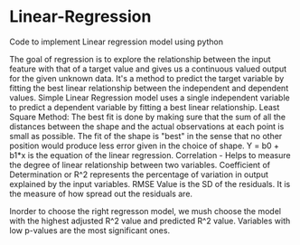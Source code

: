 # Linear-Regression
Code to implement Linear regression model using python

The goal of regression is to explore the relationship between the input feature with that of a target value and gives us a continuous valued output for the given unknown data. It's a method to predict the target variable by fitting the best linear relationship between the independent and dependent values. 
Simple Linear Regression model uses a single independent variable to predict a dependent variable by fitting a best linear relationship. 
Least Square Method:  The best fit is done by making sure that the sum of all the distances between the shape and the actual observations at each point is small as possible.  The fit of the shape is "best" in the sense that no other position would produce less error given in the choice of shape.
Y = b0 + b1*x is the equation of the linear regression.
Correlation - Helps to measure the degree of linear relationship between two variables.
Coefficient of Determination or R^2 represents the percentage of variation in output explained by the input variables. 
RMSE Value is the SD of the residuals. It is the measure of how spread out the residuals are.      

Inorder to choose the right regresson model, we mush choose the model with the highest adjusted R^2 value and predicted R^2 value. Variables with low p-values are the most significant ones. 









